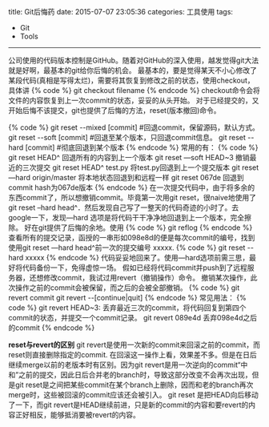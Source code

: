 title: Git后悔药
date: 2015-07-07 23:05:36
categories: 工具使用
tags:
- Git
- Tools
---
公司使用的代码版本控制是GitHub。随着对GitHub的深入使用，越发觉得git大法就是好啊，最基本的git给你后悔的机会。
最基本的，要是觉得某天不小心修改了某段代码(真相是写得太烂)，需要将其恢复到修改之前的状态，使用checkout，具体讲
{% code %}
git checkout filename
{% endcode %}
checkout命令会将文件的内容恢复到上一次commit的状态，妥妥的从头开始。
对于已经提交的，又开始后悔不该提交，git也提供了后悔的方法，reset(版本撤回)命令。
<!--more-->
{% code %}
git reset --mixed [commit] #回退commit，保留源码，默认方式。
git reset --soft [commit] #回退至某个版本，只回退commit信息。
git reset --hard [commit] #彻底回退到某个版本
{% endcode %}
常用的有：
{% code %}
git reset HEAD^ 回退所有的内容到上一个版本
git reset —soft HEAD~3 撤销最近的三次提交
git reset HEAD^ test.py 将test.py回退到上一个提交版本
git reset —hard origin/master 将本地状态回退到和远程一样
git reset 067de 回退到commit hash为067de版本
{% endcode %}
在一次提交代码中，由于将多余的东西commit了，所以想撤销commit。毕竟第一次用git reset，很naive地使用了git reset –hard head^．然后发现自己写了一整天的代码奇迹的小时了。去google一下，发现—hard 选项是将代码干干净净地回退到上一个版本，完全擦除。
好在git提供了后悔的余地。使用
{% code %}
git reflog
{% endcode %}
查看所有的提交记录，函授的一串形如098e8d的便是每次commit的编号，找到使用git reset —hard head^前一次的提交编号 xxxxx.
{% code %}
git reset --hard xxxxx
{% endcode %}
代码妥妥地回来了。使用—hard选项前需三思，最好将代码备份一下，免得虚惊一场。
假如已经将代码commit并push到了远程服务器，还想修改commit，我试过用revert（撤销操作）命令。
撤销某次操作，此次操作之前的commit会被保留，而之后的会被全部撤销。
{% code %}
git revert commit
git revert --[continue|quit]
{% endcode %}
常见用法：
{% code %}
git revert HEAD~3: 丢弃最近三次的commit，将代码回复到第四个commit的状态，并提交一个commit记录。
git revert 089e4d 丢弃098e4d之后的commit
{% endcode %}

**reset与revert的区别**
git revert是使用一次新的commit来回滚之前的commit，而reset则直接删除指定的commit.
在回滚这一操作上看，效果差不多。但是在日后继续merge以前的老版本时有区别。因为git revert是用一次逆向的commit“中和”之前的提交，因此日后合并老的branch时，导致这部分改变不会再次出现，但是git reset是之间把某些commit在某个branch上删除，因而和老的branch再次merge时，这些被回滚的commit应该还会被引入。
git reset 是把HEAD向后移动了一下，而git revert是HEAD继续前进，只是新的commit的内容和要revert的内容正好相反，能够抵消要被revert的内容。
